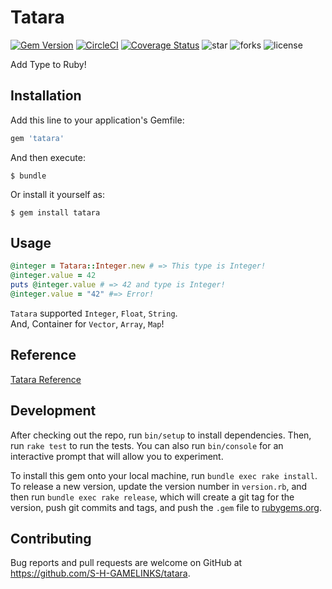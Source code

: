 # Tatara
[![Gem Version](https://badge.fury.io/rb/tatara.svg)](https://badge.fury.io/rb/tatara) [![CircleCI](https://circleci.com/gh/S-H-GAMELINKS/tatara/tree/master.svg?style=svg)](https://circleci.com/gh/S-H-GAMELINKS/tatara/tree/master) [![Coverage Status](https://coveralls.io/repos/github/S-H-GAMELINKS/tatara/badge.svg?branch=master)](https://coveralls.io/github/S-H-GAMELINKS/tatara?branch=master) ![star](https://img.shields.io/github/stars/S-H-GAMELINKS/tatara) ![forks](https://img.shields.io/github/forks/S-H-GAMELINKS/tatara) ![license](https://img.shields.io/github/license/S-H-GAMELINKS/tatara)

Add Type to Ruby!

## Installation

Add this line to your application's Gemfile:

```ruby
gem 'tatara'
```

And then execute:

    $ bundle

Or install it yourself as:

    $ gem install tatara

## Usage

```ruby
@integer = Tatara::Integer.new # => This type is Integer!
@integer.value = 42
puts @integer.value # => 42 and type is Integer!
@integer.value = "42" #=> Error!
```

`Tatara` supported `Integer`, `Float`, `String`.  
And, Container for `Vector`, `Array`, `Map`!

## Reference

[Tatara Reference](https://s-h-gamelinks.github.io/tatara/)

## Development

After checking out the repo, run `bin/setup` to install dependencies. Then, run `rake test` to run the tests. You can also run `bin/console` for an interactive prompt that will allow you to experiment.

To install this gem onto your local machine, run `bundle exec rake install`. To release a new version, update the version number in `version.rb`, and then run `bundle exec rake release`, which will create a git tag for the version, push git commits and tags, and push the `.gem` file to [rubygems.org](https://rubygems.org).

## Contributing

Bug reports and pull requests are welcome on GitHub at https://github.com/S-H-GAMELINKS/tatara.
